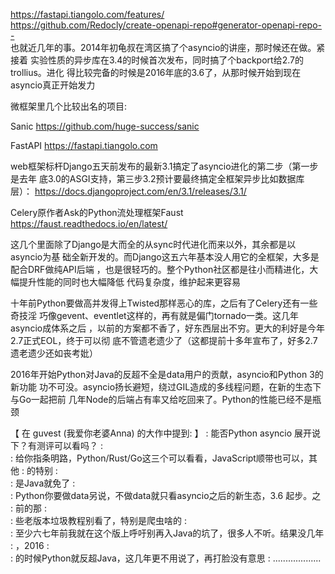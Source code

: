 https://fastapi.tiangolo.com/features/  
https://github.com/Redocly/create-openapi-repo#generator-openapi-repo--  
也就近几年的事。2014年初龟叔在湾区搞了个asyncio的讲座，那时候还在做。紧接着
实验性质的异步库在3.4的时候首次发布，同时搞了个backport给2.7的trollius。进化
得比较完备的时候是2016年底的3.6了，从那时候开始到现在asyncio真正开始发力

微框架里几个比较出名的项目:

Sanic
https://github.com/huge-success/sanic

FastAPI
https://fastapi.tiangolo.com

web框架标杆Django五天前发布的最新3.1搞定了asyncio进化的第二步（第一步是去年
底3.0的ASGI支持，第三步3.2预计要最终搞定全框架异步比如数据库层）：
https://docs.djangoproject.com/en/3.1/releases/3.1/

Celery原作者Ask的Python流处理框架Faust
https://faust.readthedocs.io/en/latest/

这几个里面除了Django是大而全的从sync时代进化而来以外，其余都是以asyncio为基
础全新开发的。而Django这五六年基本没人用它的全框架，大多是配合DRF做纯API后端
，也是很轻巧的。整个Python社区都是往小而精进化，大幅提升性能的同时也大幅降低
代码复杂度，维护起来更容易

十年前Python要做高并发得上Twisted那样恶心的库，之后有了Celery还有一些奇技淫
巧像gevent、eventlet这样的，再有就是偏门tornado一类。这几年asyncio成体系之后
，以前的方案都不香了，好东西层出不穷。更大的利好是今年2.7正式EOL，终于可以彻
底不管遗老遗少了（这都提前十多年宣布了，好多2.7遗老遗少还如丧考妣）

2016年开始Python对Java的反超不全是data用户的贡献，asyncio和Python 3的新功能
功不可没。asyncio扬长避短，绕过GIL造成的多线程问题，在新的生态下与Go一起把前
几年Node的后端占有率又给吃回来了。Python的性能已经不是瓶颈

【 在 guvest (我爱你老婆Anna) 的大作中提到: 】
: 能否Python asyncio 展开说下？有测评可以看吗？
: <br>: 给你指条明路，Python/Rust/Go这三个可以看看，JavaScript顺带也可以，其他
: 的特别
: <br>: 是Java就免了
: <br>: Python你要做data另说，不做data就只看asyncio之后的新生态，3.6 起步。之
: 前的那
: <br>: 些老版本垃圾教程别看了，特别是爬虫啥的
: <br>: 至少六七年前我就在这个版上呼吁别再入Java的坑了，很多人不听。结果没几年
: ，2016
: <br>: 的时候Python就反超Java，这几年更不用说了，再打脸没有意思
: ...................
